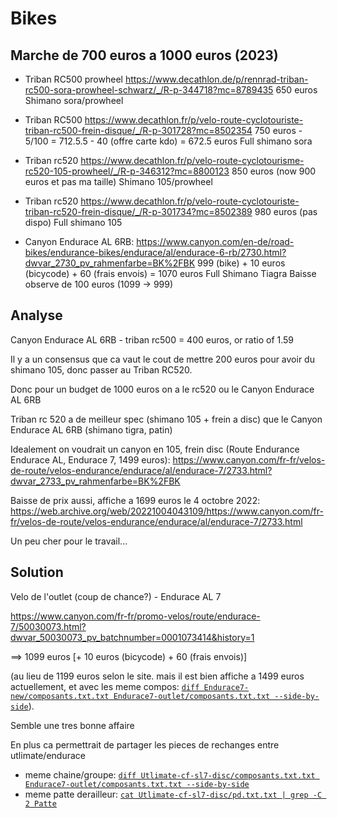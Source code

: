 
# Bikes

## Marche de 700 euros a 1000 euros (2023)

- Triban RC500 prowheel 
https://www.decathlon.de/p/rennrad-triban-rc500-sora-prowheel-schwarz/_/R-p-344718?mc=8789435
650 euros
Shimano sora/prowheel

- Triban RC500
https://www.decathlon.fr/p/velo-route-cyclotouriste-triban-rc500-frein-disque/_/R-p-301728?mc=8502354
750 euros - 5/100 = 712.5.5 - 40 (offre carte kdo) = 672.5 euros 
Full shimano sora

- Triban rc520
https://www.decathlon.fr/p/velo-route-cyclotourisme-rc520-105-prowheel/_/R-p-346312?mc=8800123
850 euros (now 900 euros et pas ma taille)
Shimano 105/prowheel

- Triban rc520
https://www.decathlon.fr/p/velo-route-cyclotouriste-triban-rc520-frein-disque/_/R-p-301734?mc=8502389
980 euros (pas dispo)
Full shimano 105

- Canyon Endurace AL 6RB: https://www.canyon.com/en-de/road-bikes/endurance-bikes/endurace/al/endurace-6-rb/2730.html?dwvar_2730_pv_rahmenfarbe=BK%2FBK
999 (bike) + 10 euros (bicycode) + 60 (frais envois) = 1070 euros
Full Shimano Tiagra 
Baisse observe de 100 euros (1099 -> 999)


## Analyse

Canyon Endurace AL 6RB - triban rc500 = 400 euros, or ratio of 1.59 
 
Il y a un consensus que ca vaut le cout de mettre 200 euros pour avoir du shimano 105, donc passer au Triban RC520.

Donc pour un budget de 1000 euros on a le rc520 ou le Canyon Endurace AL 6RB

Triban rc 520 a de meilleur spec (shimano 105 + frein a disc) que le Canyon Endurace AL 6RB (shimano tigra, patin)


Idealement on voudrait un canyon en 105, frein disc (Route Endurance Endurace AL, Endurace 7, 1499 euros):
https://www.canyon.com/fr-fr/velos-de-route/velos-endurance/endurace/al/endurace-7/2733.html?dwvar_2733_pv_rahmenfarbe=BK%2FBK

Baisse de prix aussi, affiche a 1699 euros le 4 octobre 2022:
https://web.archive.org/web/20221004043109/https://www.canyon.com/fr-fr/velos-de-route/velos-endurance/endurace/al/endurace-7/2733.html

Un peu cher pour le travail...

## Solution

Velo de l'outlet (coup de chance?) - Endurace AL  7

https://www.canyon.com/fr-fr/promo-velos/route/endurace-7/50030073.html?dwvar_50030073_pv_batchnumber=0001073414&history=1

==> 1099 euros [+ 10 euros (bicycode) + 60 (frais envois)]

(au lieu de 1199 euros selon le site. mais il est bien affiche a 1499 euros actuellement, et avec les meme compos: [`diff Endurace7-new/composants.txt.txt Endurace7-outlet/composants.txt.txt --side-by-side`](./CanyonWebsite/output-diff-endurace-outlet-new.txt)).

Semble une tres bonne affaire

En plus ca permettrait de partager les pieces de rechanges entre utlimate/endurace

- meme chaine/groupe: [`diff Utlimate-cf-sl7-disc/composants.txt.txt Endurace7-outlet/composants.txt.txt --side-by-side`](./CanyonWebsite/output-diff-ultimate-endurace.txt)
- meme patte derailleur: [`cat Utlimate-cf-sl7-disc/pd.txt.txt | grep -C 2 Patte`](./CanyonWebsite/patte-derailleur.txt.txt)